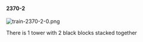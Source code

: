#### 2370-2
![train-2370-2-0.png](https://github.com/lil-lab/nlvr/raw/master/nlvr/train/images/65/train-2370-2-0.png "train-2370-2-0.png")

There is 1 tower with 2 black blocks stacked together
